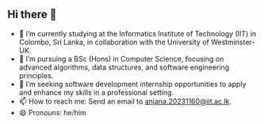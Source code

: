 ## Hi there 👋

- 🔭 I’m currently studying at the Informatics Institute of Technology (IIT) in Colombo, Sri Lanka, in collaboration with the University of Westminster-UK.
- 🌱 I’m pursuing a BSc (Hons) in Computer Science, focusing on advanced algorithms, data structures, and software engineering principles.
- 🤔 I’m seeking software development internship opportunities to apply and enhance my skills in a professional setting.
- 📫 How to reach me: Send an email to [anjana.20231160@iit.ac.lk](mailto:anjana.20231160@iit.ac.lk).
- 😄 Pronouns: he/him

